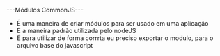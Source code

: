 ---Módulos CommonJS---

- É uma maneira de criar módulos para ser usado em uma aplicação
- É a maneira padrão utilizada pelo nodeJS
- É para utilizar de forma corrrta eu preciso exportar o modulo, para o arquivo base do javascript